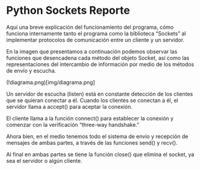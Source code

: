 # Python Sockets Reporte
Aquí una breve explicación del funcionamiento del programa, cómo funciona internamente tanto el programa como la biblioteca “Sockets” al implementar protocolos de comunicación entre un cliente y un servidor.

En la imagen que presentamos a continuación podemos observar las funciones que desencadena cada método del objeto Socket, así como las representaciones del intercambio de información por medio de los métodos de envío y escucha.

(!diagrama.png)[img/diagrama.png]

Un servidor de escucha (listen) está en constante detección de los clientes que se quieran conectar a él. Cuando los clientes se conectan a él, el servidor llama a accept() para aceptar la conexión.

El cliente llama a la función connect() para establecer la conexión y comenzar con la verificación “three-way handshake.”

Ahora bien, en el medio tenemos todo el sistema de envío y recepción de mensajes de ambas partes, a través de las funciones send() y recv().

Al final en ambas partes se tiene la función close() que elimina el socket, ya sea el servidor o algún cliente.
